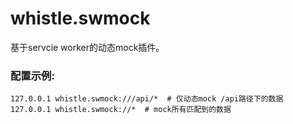 # whistle.swmock

基于servcie worker的动态mock插件。

### 配置示例:

```
127.0.0.1 whistle.swmock:///api/*  # 仅动态mock /api路径下的数据
127.0.0.1 whistle.swmock://*  # mock所有匹配到的数据
```
